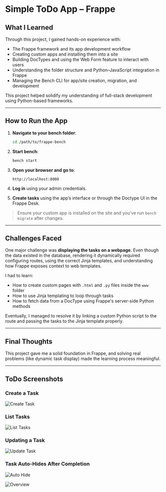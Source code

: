 

#  Simple ToDo App – Frappe

##  What I Learned

Through this project, I gained hands-on experience with:

- The Frappe framework and its app development workflow  
- Creating custom apps and installing them into a site  
- Building DocTypes and using the Web Form feature to interact with users  
- Understanding the folder structure and Python–JavaScript integration in Frappe  
- Managing the Bench CLI for app/site creation, migration, and development  

This project helped solidify my understanding of full-stack development using Python-based frameworks.

---

## How to Run the App

1. **Navigate to your bench folder**:
   ```bash
   cd /path/to/frappe-bench


2. **Start bench**:

   ```bash
   bench start
   ```

3. **Open your browser and go to**:

   ```
   http://localhost:8000
   ```

4. **Log in** using your admin credentials.

5. **Create tasks** using the app’s interface or through the Doctype UI in the Frappe Desk.

> Ensure your custom app is installed on the site and you’ve run `bench migrate` after changes.

---

##  Challenges Faced

One major challenge was **displaying the tasks on a webpage**. Even though the data existed in the database, rendering it dynamically required configuring routes, using the correct Jinja templates, and understanding how Frappe exposes context to web templates.

I had to learn:

* How to create custom pages with `.html` and `.py` files inside the `www` folder
* How to use Jinja templating to loop through tasks
* How to fetch data from a DocType using Frappe's server-side Python methods

Eventually, I managed to resolve it by linking a custom Python script to the route and passing the tasks to the Jinja template properly.

---

##  Final Thoughts

This project gave me a solid foundation in Frappe, and solving real problems (like dynamic task display) made the learning process meaningful.

---

##  ToDo Screenshots

###  Create a Task

![Create Task](https://github.com/user-attachments/assets/d41ac5f6-6783-4017-8599-4217f5de21cd)

###  List Tasks

![List Tasks](https://github.com/user-attachments/assets/63b29520-c5f5-4707-8c6e-106ac0881c6e)

###  Updating a Task

![Update Task](https://github.com/user-attachments/assets/8e02a387-e9a7-42ab-b0c4-7489fde10718)

###  Task Auto-Hides After Completion

![Auto Hide](https://github.com/user-attachments/assets/b140ae40-7b1a-456d-becd-e6ff8af648d0)

![Overview](https://github.com/user-attachments/assets/68d475c4-9ba1-4584-bfb7-c086ac98ea55)





